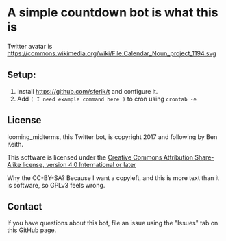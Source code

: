 # A simple countdown bot is what this is

Twitter avatar is https://commons.wikimedia.org/wiki/File:Calendar_Noun_project_1194.svg

## Setup:

1. Install https://github.com/sferik/t and configure it.
2. Add `( I need example command here )` to cron using `crontab -e`

## License

looming_midterms, this Twitter bot, is copyright 2017 and following by Ben Keith.

This software is licensed under the [Creative Commons Attribution Share-Alike license, version 4.0 International or later](https://creativecommons.org/licenses/by-sa/4.0/)

Why the CC-BY-SA? Because I want a copyleft, and this is more text than it is software, so GPLv3 feels wrong.

## Contact

If you have questions about this bot, file an issue using the "Issues" tab on this GitHub page.
